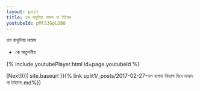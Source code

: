 ```yaml
---
layout: post
title: ওম বাথুলিয়া নামায গা টাইমস
youtubeId: pMlS3GpLDB8
---
```

 
 
 ওম বাথুলিয়া নামায  
 
 -  কে অতুলনীয় 
 
  
 
  
 
 
 
 
 
 


{% include youtubePlayer.html id=page.youtubeId %}
 
[Next]({{ site.baseurl }}{% link  split1/_posts/2017-02-27-ওম যাগনা বিভাগ বিধে নামায গা টাইমস.md%})
 
